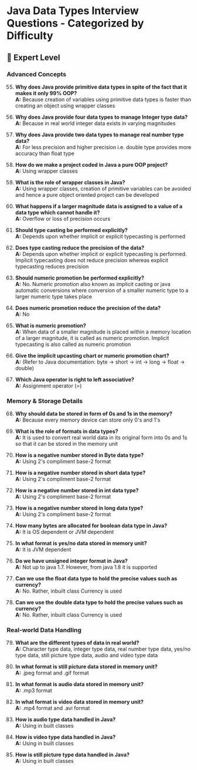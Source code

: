 # Java Data Types Interview Questions - Categorized by Difficulty

## 🎯 Expert Level

### Advanced Concepts
55. **Why does Java provide primitive data types in spite of the fact that it makes it only 99% OOP?**  
    **A:** Because creation of variables using primitive data types is faster than creating an object using wrapper classes

56. **Why does Java provide four data types to manage Integer type data?**  
    **A:** Because in real world integer data exists in varying magnitudes

57. **Why does Java provide two data types to manage real number type data?**  
    **A:** For less precision and higher precision i.e. double type provides more accuracy than float type

58. **How do we make a project coded in Java a pure OOP project?**  
    **A:** Using wrapper classes

59. **What is the role of wrapper classes in Java?**  
    **A:** Using wrapper classes, creation of primitive variables can be avoided and hence a pure object oriented project can be developed

60. **What happens if a larger magnitude data is assigned to a value of a data type which cannot handle it?**  
    **A:** Overflow or loss of precision occurs

61. **Should type casting be performed explicitly?**  
    **A:** Depends upon whether implicit or explicit typecasting is performed

62. **Does type casting reduce the precision of the data?**  
    **A:** Depends upon whether implicit or explicit typecasting is performed. Implicit typecasting does not reduce precision whereas explicit typecasting reduces precision

63. **Should numeric promotion be performed explicitly?**  
    **A:** No. Numeric promotion also known as implicit casting or java automatic conversions where conversion of a smaller numeric type to a larger numeric type takes place

64. **Does numeric promotion reduce the precision of the data?**  
    **A:** No

65. **What is numeric promotion?**  
    **A:** When data of a smaller magnitude is placed within a memory location of a larger magnitude, it is called as numeric promotion. Implicit typecasting is also called as numeric promotion

66. **Give the implicit upcasting chart or numeric promotion chart?**  
    **A:** (Refer to Java documentation: byte → short → int → long → float → double)

67. **Which Java operator is right to left associative?**  
    **A:** Assignment operator (=)

### Memory & Storage Details
68. **Why should data be stored in form of 0s and 1s in the memory?**  
    **A:** Because every memory device can store only 0's and 1's

69. **What is the role of formats in data types?**  
    **A:** It is used to convert real world data in its original form into 0s and 1s so that it can be stored in the memory unit

70. **How is a negative number stored in Byte data type?**  
    **A:** Using 2's compliment base-2 format

71. **How is a negative number stored in short data type?**  
    **A:** Using 2's compliment base-2 format

72. **How is a negative number stored in int data type?**  
    **A:** Using 2's compliment base-2 format

73. **How is a negative number stored in long data type?**  
    **A:** Using 2's compliment base-2 format

74. **How many bytes are allocated for boolean data type in Java?**  
    **A:** It is OS dependent or JVM dependent

75. **In what format is yes/no data stored in memory unit?**  
    **A:** It is JVM dependent

76. **Do we have unsigned integer format in Java?**  
    **A:** Not up to java 1.7. However, from java 1.8 it is supported

77. **Can we use the float data type to hold the precise values such as currency?**  
    **A:** No. Rather, inbuilt class Currency is used

78. **Can we use the double data type to hold the precise values such as currency?**  
    **A:** No. Rather, inbuilt class Currency is used

### Real-world Data Handling
79. **What are the different types of data in real world?**  
    **A:** Character type data, integer type data, real number type data, yes/no type data, still picture type data, audio and video type data

80. **In what format is still picture data stored in memory unit?**  
    **A:** .jpeg format and .gif format

81. **In what format is audio data stored in memory unit?**  
    **A:** .mp3 format

82. **In what format is video data stored in memory unit?**  
    **A:** .mp4 format and .avi format

83. **How is audio type data handled in Java?**  
    **A:** Using in built classes

84. **How is video type data handled in Java?**  
    **A:** Using in built classes

85. **How is still picture type data handled in Java?**  
    **A:** Using in built classes


